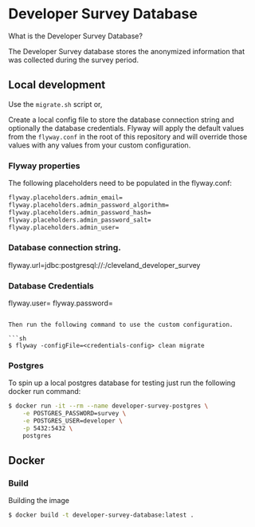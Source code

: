 # Developer Survey Database

What is the Developer Survey Database?

The Developer Survey database stores the anonymized information that was
collected during the survey period.

## Local development

Use the `migrate.sh` script or,

Create a local config file to store the database connection string and
optionally the database credentials. Flyway will apply the default values from
the `flyway.conf` in the root of this repository and will override those values
with any values from your custom configuration.

### Flyway properties

The following placeholders need to be populated in the flyway.conf:

```sh
flyway.placeholders.admin_email=
flyway.placeholders.admin_password_algorithm=
flyway.placeholders.admin_password_hash=
flyway.placeholders.admin_password_salt=
flyway.placeholders.admin_user=
```

### Database connection string.
flyway.url=jdbc:postgresql://<database-ip>:<database-port>/cleveland_developer_survey

### Database Credentials
flyway.user=<username>
flyway.password=<password>
```

Then run the following command to use the custom configuration.

```sh
$ flyway -configFile=<credentials-config> clean migrate
```

### Postgres

To spin up a local postgres database for testing just run the following docker
run command:

```sh
$ docker run -it --rm --name developer-survey-postgres \
    -e POSTGRES_PASSWORD=survey \
    -e POSTGRES_USER=developer \
    -p 5432:5432 \
    postgres
```

## Docker

### Build

Building the image

```sh
$ docker build -t developer-survey-database:latest .
```

